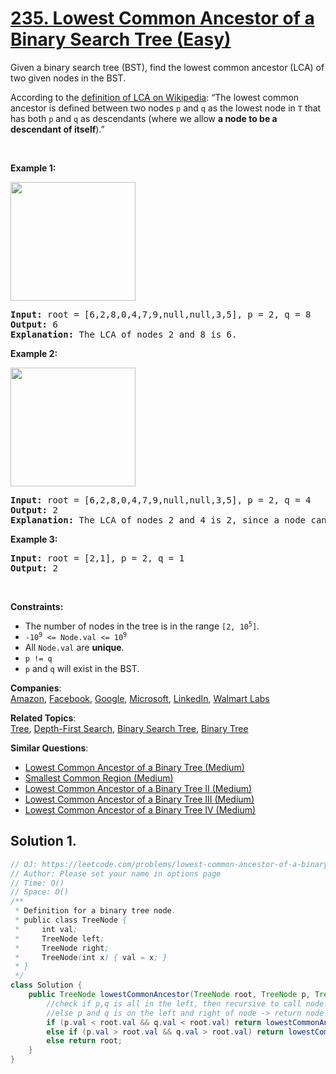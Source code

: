 # [235. Lowest Common Ancestor of a Binary Search Tree (Easy)](https://leetcode.com/problems/lowest-common-ancestor-of-a-binary-search-tree/)

<p>Given a binary search tree (BST), find the lowest common ancestor (LCA) of two given nodes in the BST.</p>

<p>According to the <a href="https://en.wikipedia.org/wiki/Lowest_common_ancestor" target="_blank">definition of LCA on Wikipedia</a>: “The lowest common ancestor is defined between two nodes <code>p</code> and <code>q</code> as the lowest node in <code>T</code> that has both <code>p</code> and <code>q</code> as descendants (where we allow <b>a node to be a descendant of itself</b>).”</p>

<p>&nbsp;</p>
<p><strong>Example 1:</strong></p>
<img alt="" src="https://assets.leetcode.com/uploads/2018/12/14/binarysearchtree_improved.png" style="width: 200px; height: 190px;">
<pre><strong>Input:</strong> root = [6,2,8,0,4,7,9,null,null,3,5], p = 2, q = 8
<strong>Output:</strong> 6
<strong>Explanation:</strong> The LCA of nodes 2 and 8 is 6.
</pre>

<p><strong>Example 2:</strong></p>
<img alt="" src="https://assets.leetcode.com/uploads/2018/12/14/binarysearchtree_improved.png" style="width: 200px; height: 190px;">
<pre><strong>Input:</strong> root = [6,2,8,0,4,7,9,null,null,3,5], p = 2, q = 4
<strong>Output:</strong> 2
<strong>Explanation:</strong> The LCA of nodes 2 and 4 is 2, since a node can be a descendant of itself according to the LCA definition.
</pre>

<p><strong>Example 3:</strong></p>

<pre><strong>Input:</strong> root = [2,1], p = 2, q = 1
<strong>Output:</strong> 2
</pre>

<p>&nbsp;</p>
<p><strong>Constraints:</strong></p>

<ul>
	<li>The number of nodes in the tree is in the range <code>[2, 10<sup>5</sup>]</code>.</li>
	<li><code>-10<sup>9</sup> &lt;= Node.val &lt;= 10<sup>9</sup></code></li>
	<li>All <code>Node.val</code> are <strong>unique</strong>.</li>
	<li><code>p != q</code></li>
	<li><code>p</code> and <code>q</code> will exist in the BST.</li>
</ul>

**Companies**:  
[Amazon](https://leetcode.com/company/amazon), [Facebook](https://leetcode.com/company/facebook), [Google](https://leetcode.com/company/google), [Microsoft](https://leetcode.com/company/microsoft), [LinkedIn](https://leetcode.com/company/linkedin), [Walmart Labs](https://leetcode.com/company/walmart-labs)

**Related Topics**:  
[Tree](https://leetcode.com/tag/tree/), [Depth-First Search](https://leetcode.com/tag/depth-first-search/), [Binary Search Tree](https://leetcode.com/tag/binary-search-tree/), [Binary Tree](https://leetcode.com/tag/binary-tree/)

**Similar Questions**:

- [Lowest Common Ancestor of a Binary Tree (Medium)](https://leetcode.com/problems/lowest-common-ancestor-of-a-binary-tree/)
- [Smallest Common Region (Medium)](https://leetcode.com/problems/smallest-common-region/)
- [Lowest Common Ancestor of a Binary Tree II (Medium)](https://leetcode.com/problems/lowest-common-ancestor-of-a-binary-tree-ii/)
- [Lowest Common Ancestor of a Binary Tree III (Medium)](https://leetcode.com/problems/lowest-common-ancestor-of-a-binary-tree-iii/)
- [Lowest Common Ancestor of a Binary Tree IV (Medium)](https://leetcode.com/problems/lowest-common-ancestor-of-a-binary-tree-iv/)

## Solution 1.

```JAVA
// OJ: https://leetcode.com/problems/lowest-common-ancestor-of-a-binary-search-tree/
// Author: Please set your name in options page
// Time: O()
// Space: O()
/**
 * Definition for a binary tree node.
 * public class TreeNode {
 *     int val;
 *     TreeNode left;
 *     TreeNode right;
 *     TreeNode(int x) { val = x; }
 * }
 */
class Solution {
    public TreeNode lowestCommonAncestor(TreeNode root, TreeNode p, TreeNode q) {
        //check if p,q is all in the left, then recursive to call node.left, same as for node.right
        //else p and q is on the left and right of node -> return node
        if (p.val < root.val && q.val < root.val) return lowestCommonAncestor(root.left, p,q);
        else if (p.val > root.val && q.val > root.val) return lowestCommonAncestor(root.right, p,q);
        else return root;
    }
}

```
